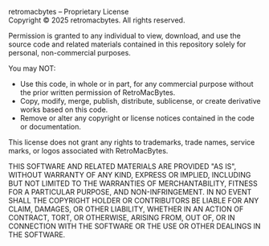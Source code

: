 retromacbytes – Proprietary License  
Copyright © 2025 retromacbytes. All rights reserved.

Permission is granted to any individual to view, download, and use the source code and related materials contained in this repository solely for personal, non-commercial purposes.

You may NOT:
- Use this code, in whole or in part, for any commercial purpose without the prior written permission of RetroMacBytes.
- Copy, modify, merge, publish, distribute, sublicense, or create derivative works based on this code.
- Remove or alter any copyright or license notices contained in the code or documentation.

This license does not grant any rights to trademarks, trade names, service marks, or logos associated with RetroMacBytes.

THIS SOFTWARE AND RELATED MATERIALS ARE PROVIDED "AS IS", WITHOUT WARRANTY OF ANY KIND, EXPRESS OR IMPLIED, INCLUDING BUT NOT LIMITED TO THE WARRANTIES OF MERCHANTABILITY, FITNESS FOR A
PARTICULAR PURPOSE, AND NON-INFRINGEMENT. IN NO EVENT SHALL THE COPYRIGHT HOLDER OR CONTRIBUTORS BE LIABLE FOR ANY CLAIM, DAMAGES, OR OTHER LIABILITY, WHETHER IN AN ACTION OF CONTRACT,
TORT, OR OTHERWISE, ARISING FROM, OUT OF, OR IN CONNECTION WITH THE SOFTWARE OR THE USE OR OTHER DEALINGS IN THE SOFTWARE.
